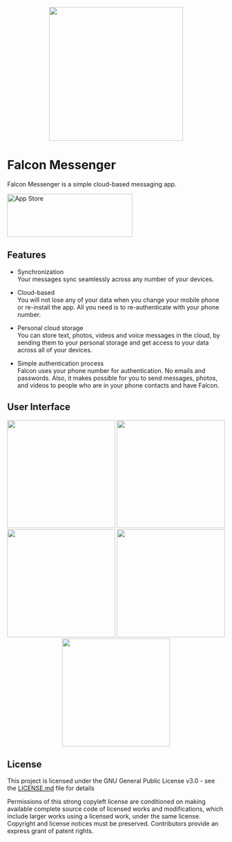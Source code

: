 
<p align="center">
 <img src="https://raw.githubusercontent.com/RMizin/PigeonMessenger/master/Pigeon-project/Assets.xcassets/roundedPigeon.imageset/roundedPigeon%402x.png" width="310"/>
</p> 



# Falcon Messenger

Falcon Messenger is a simple cloud-based messaging app.

<a target="_blank" href="https://itunes.apple.com/app/id1313765714"><img src="http://www.binpress.com/uploads/store33364/itunes-app-store-logo.png" width="290" height="100" alt="App Store" /></a>



## Features

- Synchronization<br>
Your messages sync seamlessly across any number of your devices.

- Cloud-based<br>
You will not lose any of your data when you change your mobile phone or re-install the app. All you need is to re-authenticate with your phone number.

- Personal cloud storage<br>
You can store text, photos, videos and voice messages in the cloud, by sending them to your personal storage and get access to your data across all of your devices. 

- Simple authentication process<br>
Falcon uses your phone number for authentication. No emails and passwords.
Also, it makes possible for you to send messages, photos, and videos to people who are in your phone contacts and have Falcon.



## User Interface
 
<p align="center">
 
 <img src="https://raw.githubusercontent.com/RMizin/FalconMessenger/master/Screenshots/welcomeCorrectDim.png" width="250"/>
 <img src="https://raw.githubusercontent.com/RMizin/FalconMessenger/master/Screenshots/contactsCorrectDim.png" width="250"/>
 <img src="https://raw.githubusercontent.com/RMizin/FalconMessenger/master/Screenshots/chatsCorrectDim.png" width="250"/>
 <img src="https://raw.githubusercontent.com/RMizin/FalconMessenger/master/Screenshots/chatLogCorrectDim.png" width="250"/>
 <img src="https://raw.githubusercontent.com/RMizin/FalconMessenger/master/Screenshots/SettingsCorrectDim.png" width="250"/>
 
</p> 



## License

This project is licensed under the GNU General Public License v3.0 - see the [LICENSE.md](https://github.com/RMizin/FalconMessenger/blob/master/LICENSE) file for details

Permissions of this strong copyleft license are conditioned on making available complete source code of licensed works and modifications, which include larger works using a licensed work, under the same license. Copyright and license notices must be preserved. Contributors provide an express grant of patent rights.









